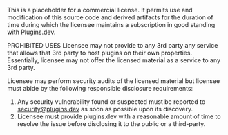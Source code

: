 This is a placeholder for a commercial license. It permits use and modification of this source code and derived artifacts for the duration of time during which the licensee maintains a subscription in good standing with Plugins.dev.

PROHIBITED USES
Licensee may not provide to any 3rd party any service that allows that 3rd party to host plugins on their own properties. Essentially, licensee may not offer the licensed material as a service to any 3rd party.

Licensee may perform security audits of the licensed material but licensee must abide by the following responsible disclosure requirements:
1. Any security vulnerability found or suspected must be reported to security@plugins.dev as soon as possible upon its discovery.
2. Licensee must provide plugins.dev with a reasonable amount of time to resolve the issue before disclosing it to the public or a third-party.
